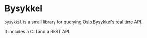 # Bysykkel

`bysykkel` is a small library for querying [Oslo Bysykkel's real time API](https://oslobysykkel.no/apne-data/sanntid).

It includes a CLI and a REST API.